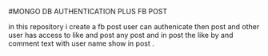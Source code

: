 #MONGO DB AUTHENTICATION PLUS FB POST 

in this repository i create a fb post user can authenicate then post and other user has access to like and post any post and in post the like by and comment text with user name show in post 
.

